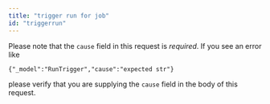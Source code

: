 ```yaml
---
title: "trigger run for job"
id: "triggerrun"
---
```


Please note that the `cause` field in this request is *required*. If you see an error like 
```
{"_model":"RunTrigger","cause":"expected str"}
```

please verify that you are supplying the `cause` field in the body of this request.